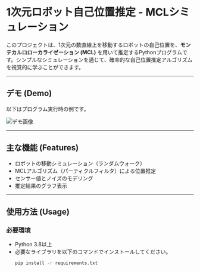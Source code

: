 # 1次元ロボット自己位置推定 - MCLシミュレーション

このプロジェクトは、1次元の数直線上を移動するロボットの自己位置を、**モンテカルロローカライゼーション (MCL)** を用いて推定するPythonプログラムです。シンプルなシミュレーションを通じて、確率的な自己位置推定アルゴリズムを視覚的に学ぶことができます。

---

## デモ (Demo)

以下はプログラム実行時の例です。

![デモ画像](path/to/demo_image.png)

---

## 主な機能 (Features)

- ロボットの移動シミュレーション（ランダムウォーク）
- MCLアルゴリズム（パーティクルフィルタ）による位置推定
- センサー値とノイズのモデリング
- 推定結果のグラフ表示

---

## 使用方法 (Usage)

### 必要環境

- Python 3.8以上
- 必要なライブラリを以下のコマンドでインストールしてください。
  ```bash
  pip install -r requirements.txt

